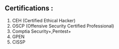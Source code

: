 ## Certifications :
1. CEH (Certified Ethical Hacker)
2. OSCP (Offensive Security Certified Professional)
3. Comptia Security+,Pentest+
4. GPEN
5. CISSP